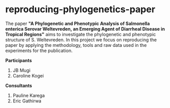 # reproducing-phylogenetics-paper
The paper **"A Phylogenetic and Phenotypic Analysis of Salmonella enterica Serovar Weltevreden, an Emerging Agent of Diarrheal Disease in Tropical Regions"** aims to investigate the phylogenetic and phenotypic structure of S. Weltevreden. In this project we focus on reproducing the paper by applying the methodology, tools and raw data used in the experiments for the publication.

**Participants**
1. JB Mugi
2. Caroline Kogei

**Consultants**
1. Pauline Karega
2. Eric Gathirwa
